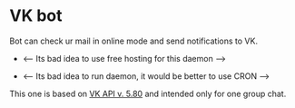 # VK bot
<p>Bot can check ur mail in online mode and send notifications to VK.</p>
<ul>
<li><p><-- Its bad idea to use free hosting for this daemon --></p></li>
<li><-- Its bad idea to run daemon, it would be better to use CRON --></li>
</ul>
<p>This one is based on <a href="https://vk.com/dev/versions">VK API v. 5.80</a> and intended only for one group chat.</p>
<p></p>
